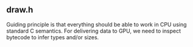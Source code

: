 ## draw.h

Guiding principle is that everything should be able to work in CPU using
standard C semantics. For delivering data to GPU, we need to inspect bytecode to
infer types and/or sizes.
